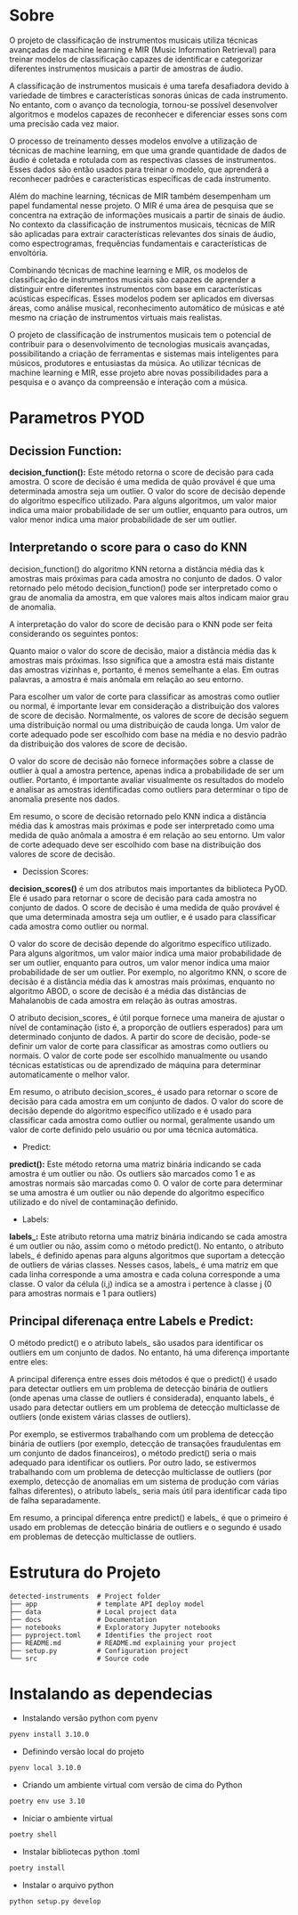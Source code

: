 # Sobre 
O projeto de classificação de instrumentos musicais utiliza técnicas avançadas de machine learning e MIR (Music Information Retrieval) para treinar modelos de classificação capazes de identificar e categorizar diferentes instrumentos musicais a partir de amostras de áudio.

A classificação de instrumentos musicais é uma tarefa desafiadora devido à variedade de timbres e características sonoras únicas de cada instrumento. No entanto, com o avanço da tecnologia, tornou-se possível desenvolver algoritmos e modelos capazes de reconhecer e diferenciar esses sons com uma precisão cada vez maior.

O processo de treinamento desses modelos envolve a utilização de técnicas de machine learning, em que uma grande quantidade de dados de áudio é coletada e rotulada com as respectivas classes de instrumentos. Esses dados são então usados para treinar o modelo, que aprenderá a reconhecer padrões e características específicas de cada instrumento.

Além do machine learning, técnicas de MIR também desempenham um papel fundamental nesse projeto. O MIR é uma área de pesquisa que se concentra na extração de informações musicais a partir de sinais de áudio. No contexto da classificação de instrumentos musicais, técnicas de MIR são aplicadas para extrair características relevantes dos sinais de áudio, como espectrogramas, frequências fundamentais e características de envoltória.

Combinando técnicas de machine learning e MIR, os modelos de classificação de instrumentos musicais são capazes de aprender a distinguir entre diferentes instrumentos com base em características acústicas específicas. Esses modelos podem ser aplicados em diversas áreas, como análise musical, reconhecimento automático de músicas e até mesmo na criação de instrumentos virtuais mais realistas.

O projeto de classificação de instrumentos musicais tem o potencial de contribuir para o desenvolvimento de tecnologias musicais avançadas, possibilitando a criação de ferramentas e sistemas mais inteligentes para músicos, produtores e entusiastas da música. Ao utilizar técnicas de machine learning e MIR, esse projeto abre novas possibilidades para a pesquisa e o avanço da compreensão e interação com a música.

# Parametros PYOD
## Decission Function:

**decision_function():** Este método retorna o score de decisão para cada amostra. O score de decisão é uma medida de quão provável é que uma determinada amostra seja um outlier. O valor do score de decisão depende do algoritmo específico utilizado. Para alguns algoritmos, um valor maior indica uma maior probabilidade de ser um outlier, enquanto para outros, um valor menor indica uma maior probabilidade de ser um outlier.


## Interpretando o score para o caso do KNN

decision_function() do algoritmo KNN retorna a distância média das k amostras mais próximas para cada amostra no conjunto de dados. O valor retornado pelo método decision_function() pode ser interpretado como o grau de anomalia da amostra, em que valores mais altos indicam maior grau de anomalia.

A interpretação do valor do score de decisão para o KNN pode ser feita considerando os seguintes pontos:

Quanto maior o valor do score de decisão, maior a distância média das k amostras mais próximas. Isso significa que a amostra está mais distante das amostras vizinhas e, portanto, é menos semelhante a elas. Em outras palavras, a amostra é mais anômala em relação ao seu entorno.

Para escolher um valor de corte para classificar as amostras como outlier ou normal, é importante levar em consideração a distribuição dos valores de score de decisão. Normalmente, os valores de score de decisão seguem uma distribuição normal ou uma distribuição de cauda longa. Um valor de corte adequado pode ser escolhido com base na média e no desvio padrão da distribuição dos valores de score de decisão.

O valor do score de decisão não fornece informações sobre a classe de outlier à qual a amostra pertence, apenas indica a probabilidade de ser um outlier. Portanto, é importante avaliar visualmente os resultados do modelo e analisar as amostras identificadas como outliers para determinar o tipo de anomalia presente nos dados.

Em resumo, o score de decisão retornado pelo KNN indica a distância média das k amostras mais próximas e pode ser interpretado como uma medida de quão anômala a amostra é em relação ao seu entorno. Um valor de corte adequado deve ser escolhido com base na distribuição dos valores de score de decisão.


- Decission Scores:

**decision_scores()** é um dos atributos mais importantes da biblioteca PyOD. Ele é usado para retornar o score de decisão para cada amostra no conjunto de dados. O score de decisão é uma medida de quão provável é que uma determinada amostra seja um outlier, e é usado para classificar cada amostra como outlier ou normal.

O valor do score de decisão depende do algoritmo específico utilizado. Para alguns algoritmos, um valor maior indica uma maior probabilidade de ser um outlier, enquanto para outros, um valor menor indica uma maior probabilidade de ser um outlier. Por exemplo, no algoritmo KNN, o score de decisão é a distância média das k amostras mais próximas, enquanto no algoritmo ABOD, o score de decisão é a média das distâncias de Mahalanobis de cada amostra em relação às outras amostras.

O atributo decision_scores_ é útil porque fornece uma maneira de ajustar o nível de contaminação (isto é, a proporção de outliers esperados) para um determinado conjunto de dados. A partir do score de decisão, pode-se definir um valor de corte para classificar as amostras como outliers ou normais. O valor de corte pode ser escolhido manualmente ou usando técnicas estatísticas ou de aprendizado de máquina para determinar automaticamente o melhor valor.

Em resumo, o atributo decision_scores_ é usado para retornar o score de decisão para cada amostra em um conjunto de dados. O valor do score de decisão depende do algoritmo específico utilizado e é usado para classificar cada amostra como outlier ou normal, geralmente usando um valor de corte definido pelo usuário ou por uma técnica automática.

- Predict:

**predict():** Este método retorna uma matriz binária indicando se cada amostra é um outlier ou não. Os outliers são marcados como 1 e as amostras normais são marcadas como 0. O valor de corte para determinar se uma amostra é um outlier ou não depende do algoritmo específico utilizado e do nível de contaminação definido.

- Labels:

**labels_:** Este atributo retorna uma matriz binária indicando se cada amostra é um outlier ou não, assim como o método predict(). No entanto, o atributo labels_ é definido apenas para alguns algoritmos que suportam a detecção de outliers de várias classes. Nesses casos, labels_ é uma matriz em que cada linha corresponde a uma amostra e cada coluna corresponde a uma classe. O valor da célula (i,j) indica se a amostra i pertence à classe j (0 para amostras normais e 1 para outliers)


## Principal diferenaça entre Labels e Predict:

O método predict() e o atributo labels_ são usados para identificar os outliers em um conjunto de dados. No entanto, há uma diferença importante entre eles:

A principal diferença entre esses dois métodos é que o predict() é usado para detectar outliers em um problema de detecção binária de outliers (onde apenas uma classe de outliers é considerada), enquanto labels_ é usado para detectar outliers em um problema de detecção multiclasse de outliers (onde existem várias classes de outliers).

Por exemplo, se estivermos trabalhando com um problema de detecção binária de outliers (por exemplo, detecção de transações fraudulentas em um conjunto de dados financeiros), o método predict() seria o mais adequado para identificar os outliers. Por outro lado, se estivermos trabalhando com um problema de detecção multiclasse de outliers (por exemplo, detecção de anomalias em um sistema de produção com várias falhas diferentes), o atributo labels_ seria mais útil para identificar cada tipo de falha separadamente.

Em resumo, a principal diferença entre predict() e labels_ é que o primeiro é usado em problemas de detecção binária de outliers e o segundo é usado em problemas de detecção multiclasse de outliers.
# Estrutura do Projeto

```
detected-instruments  # Project folder
├── app               # template API deploy model
├── data              # Local project data
├── docs              # Documentation
├── notebooks         # Exploratory Jupyter notebooks 
├── pyproject.toml    # Identifies the project root
├── README.md         # README.md explaining your project
├── setup.py          # Configuration project
└── src               # Source code 
```
# Instalando as dependecias 

- Instalando versão python com pyenv 
```bash
pyenv install 3.10.0
```

- Definindo versão local do projeto
```bash
pyenv local 3.10.0
```

- Criando um ambiente virtual com versão de cima do Python
```bash 
poetry env use 3.10
```

- Iniciar o ambiente virtual
```bash 
poetry shell
```
- Instalar bibliotecas python .toml
```bash 
poetry install
```

- Instalar o arquivo python
```bash
python setup.py develop
```